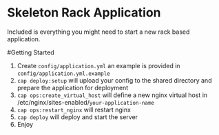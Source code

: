 Skeleton Rack Application
===============

Included is everything you might need to start a new rack based application.

#Getting Started
1. Create `config/application.yml` an example is provided in `config/application.yml.example`
2. `cap deploy:setup` will upload your config to the shared directory and prepare the application for deployment
3. `cap ops:create_virtual_host` will define a new nginx virtual host in /etc/nginx/sites-enabled/`your-application-name`
4. `cap ops:restart_nginx` will restart nginx
5. `cap deploy` will deploy and start the server
6. Enjoy
